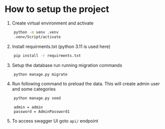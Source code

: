 # How to setup the project

1. Create virtual environment and activate

```cmd
    python -m venv .venv
    .venv/Script/activate
```

2. Install requirments.txt (python 3.11 is used here)

```cmd
    pip install -r requirments.txt
```

3. Setup the database run running migration commands

```cmd
    python manage.py migrate
```

4. Run following command to preload the data.
    This will create admin user and some categories
```cmd
    python manage.py seed
```
```
    admin = admin
    password = AdminPassword1
```

5. To access swagger UI goto `api/` endpoint